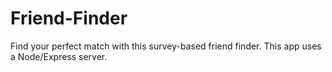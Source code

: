 # Friend-Finder
Find your perfect match with this survey-based friend finder. This app uses a Node/Express server.
